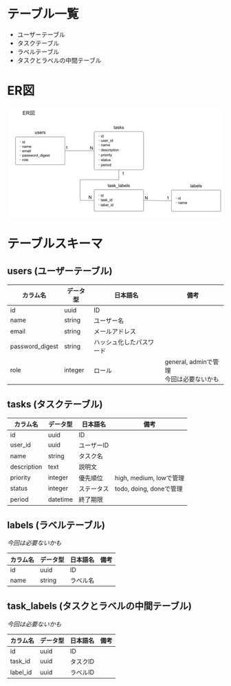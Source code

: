 # テーブル一覧
- ユーザーテーブル
- タスクテーブル
- ラベルテーブル
- タスクとラベルの中間テーブル

# ER図
![ER図](./images/er.png)

# テーブルスキーマ
## users (ユーザーテーブル)

| カラム名 | データ型 | 日本語名 | 備考 |
| - | - | - | - |
| id | uuid | ID |  |
| name | string | ユーザー名 |  |
| email | string | メールアドレス |  |
| password_digest | string | ハッシュ化したパスワード |  |
| role | integer | ロール | general, adminで管理 <br> 今回は必要ないかも |

## tasks (タスクテーブル)

| カラム名 | データ型 | 日本語名 | 備考 |
| - | - | - | - |
| id | uuid | ID |  |
| user_id | uuid | ユーザーID |  |
| name | string | タスク名 |  |
| description | text | 説明文 |  |
| priority | integer | 優先順位 | high, medium, lowで管理 |
| status | integer | ステータス | todo, doing, doneで管理 |
| period | datetime | 終了期限 |  |

## labels (ラベルテーブル)
*今回は必要ないかも*

| カラム名 | データ型 | 日本語名 | 備考 |
| - | - | - | - |
| id | uuid | ID |  |
| name | string | ラベル名 |  |

## task_labels (タスクとラベルの中間テーブル)
*今回は必要ないかも*

| カラム名 | データ型 | 日本語名 | 備考 |
| - | - | - | - |
| id | uuid | ID |  |
| task_id | uuid | タスクID |  |
| label_id | uuid | ラベルID |  |
